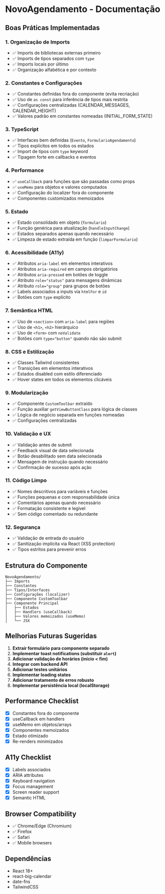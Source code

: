 # NovoAgendamento - Documentação

## Boas Práticas Implementadas

### 1. **Organização de Imports**
- ✅ Imports de bibliotecas externas primeiro
- ✅ Imports de tipos separados com `type`
- ✅ Imports locais por último
- ✅ Organização alfabética e por contexto

### 2. **Constantes e Configurações**
- ✅ Constantes definidas fora do componente (evita recriação)
- ✅ Uso de `as const` para inferência de tipos mais restrita
- ✅ Configurações centralizadas (CALENDAR_MESSAGES, CALENDAR_HEIGHT)
- ✅ Valores padrão em constantes nomeadas (INITIAL_FORM_STATE)

### 3. **TypeScript**
- ✅ Interfaces bem definidas (`Evento`, `FormularioAgendamento`)
- ✅ Tipos explícitos em todos os estados
- ✅ Import de tipos com `type` keyword
- ✅ Tipagem forte em callbacks e eventos

### 4. **Performance**
- ✅ `useCallback` para funções que são passadas como props
- ✅ `useMemo` para objetos e valores computados
- ✅ Configuração do localizer fora do componente
- ✅ Componentes customizados memoizados

### 5. **Estado**
- ✅ Estado consolidado em objeto (`formulario`)
- ✅ Função genérica para atualização (`handleInputChange`)
- ✅ Estados separados apenas quando necessário
- ✅ Limpeza de estado extraída em função (`limparFormulario`)

### 6. **Acessibilidade (A11y)**
- ✅ Atributos `aria-label` em elementos interativos
- ✅ Atributos `aria-required` em campos obrigatórios
- ✅ Atributos `aria-pressed` em botões de toggle
- ✅ Atributo `role="status"` para mensagens dinâmicas
- ✅ Atributo `role="group"` para grupos de botões
- ✅ Labels associados a inputs via `htmlFor` e `id`
- ✅ Botões com `type` explícito

### 7. **Semântica HTML**
- ✅ Uso de `<section>` com `aria-label` para regiões
- ✅ Uso de `<h1>`, `<h2>` hierárquico
- ✅ Uso de `<form>` com `noValidate`
- ✅ Botões com `type="button"` quando não são submit

### 8. **CSS e Estilização**
- ✅ Classes Tailwind consistentes
- ✅ Transições em elementos interativos
- ✅ Estados disabled com estilo diferenciado
- ✅ Hover states em todos os elementos clicáveis

### 9. **Modularização**
- ✅ Componente `CustomToolbar` extraído
- ✅ Função auxiliar `getViewButtonClass` para lógica de classes
- ✅ Lógica de negócio separada em funções nomeadas
- ✅ Configurações centralizadas

### 10. **Validação e UX**
- ✅ Validação antes de submit
- ✅ Feedback visual de data selecionada
- ✅ Botão desabilitado sem data selecionada
- ✅ Mensagem de instrução quando necessário
- ✅ Confirmação de sucesso após ação

### 11. **Código Limpo**
- ✅ Nomes descritivos para variáveis e funções
- ✅ Funções pequenas e com responsabilidade única
- ✅ Comentários apenas quando necessário
- ✅ Formatação consistente e legível
- ✅ Sem código comentado ou redundante

### 12. **Segurança**
- ✅ Validação de entrada do usuário
- ✅ Sanitização implícita via React (XSS protection)
- ✅ Tipos estritos para prevenir erros

## Estrutura do Componente

```
NovoAgendamento/
├── Imports
├── Constantes
├── Tipos/Interfaces
├── Configurações (localizer)
├── Componente CustomToolbar
├── Componente Principal
│   ├── Estados
│   ├── Handlers (useCallback)
│   ├── Valores memoizados (useMemo)
│   └── JSX
```

## Melhorias Futuras Sugeridas

1. **Extrair formulário para componente separado**
2. **Implementar toast notifications (substituir `alert`)**
3. **Adicionar validação de horários (início < fim)**
4. **Integrar com backend API**
5. **Adicionar testes unitários**
6. **Implementar loading states**
7. **Adicionar tratamento de erros robusto**
8. **Implementar persistência local (localStorage)**

## Performance Checklist

- [x] Constantes fora do componente
- [x] useCallback em handlers
- [x] useMemo em objetos/arrays
- [x] Componentes memoizados
- [x] Estado otimizado
- [x] Re-renders minimizados

## A11y Checklist

- [x] Labels associados
- [x] ARIA attributes
- [x] Keyboard navigation
- [x] Focus management
- [x] Screen reader support
- [x] Semantic HTML

## Browser Compatibility

- ✅ Chrome/Edge (Chromium)
- ✅ Firefox
- ✅ Safari
- ✅ Mobile browsers

## Dependências

- React 18+
- react-big-calendar
- date-fns
- TailwindCSS
